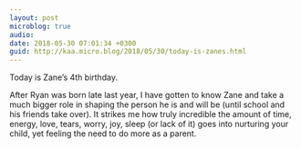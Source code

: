 ```yaml
---
layout: post
microblog: true
audio: 
date: 2018-05-30 07:01:34 +0300
guid: http://kaa.micro.blog/2018/05/30/today-is-zanes.html
---
```

Today is Zane’s 4th birthday. 

After Ryan was born late last year, I have gotten to know Zane and take a much bigger role in shaping the person he is and will be (until school and his friends take over). It strikes me how truly incredible the amount of time, energy, love, tears, worry, joy, sleep (or lack of it) goes into nurturing your child, yet feeling the need to do more as a parent.
